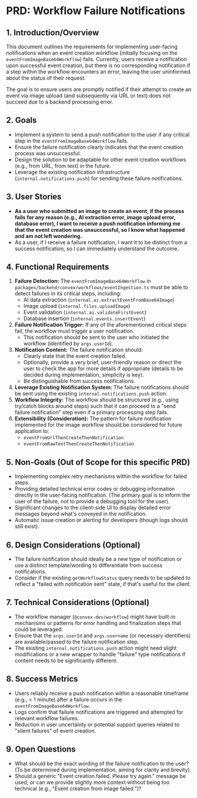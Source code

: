 # PRD: Workflow Failure Notifications

## 1. Introduction/Overview

This document outlines the requirements for implementing user-facing notifications when an event creation workflow (initially focusing on the `eventFromImageBase64Workflow`) fails. Currently, users receive a notification upon successful event creation, but there is no corresponding notification if a step within the workflow encounters an error, leaving the user uninformed about the status of their request.

The goal is to ensure users are promptly notified if their attempt to create an event via image upload (and subsequently via URL or text) does not succeed due to a backend processing error.

## 2. Goals

- Implement a system to send a push notification to the user if any critical step in the `eventFromImageBase64Workflow` fails.
- Ensure the failure notification clearly indicates that the event creation process was unsuccessful.
- Design the solution to be adaptable for other event creation workflows (e.g., from URL, from text) in the future.
- Leverage the existing notification infrastructure (`internal.notifications.push`) for sending these failure notifications.

## 3. User Stories

- **As a user who submitted an image to create an event, if the process fails for any reason (e.g., AI extraction error, image upload error, database error), I want to receive a push notification informing me that the event creation was unsuccessful, so I know what happened and am not left wondering.**
- As a user, if I receive a failure notification, I want it to be distinct from a success notification, so I can immediately understand the outcome.

## 4. Functional Requirements

1.  **Failure Detection:** The `eventFromImageBase64Workflow` in `packages/backend/convex/workflows/eventIngestion.ts` must be able to detect failures in its critical steps, including:
    - AI data extraction (`internal.ai.extractEventFromBase64Image`)
    - Image upload (`internal.files.uploadImage`)
    - Event validation (`internal.ai.validateFirstEvent`)
    - Database insertion (`internal.events.insertEvent`)
2.  **Failure Notification Trigger:** If any of the aforementioned critical steps fail, the workflow must trigger a user notification.
    - This notification should be sent to the user who initiated the workflow (identified by `args.userId`).
3.  **Notification Content:** The failure notification should:
    - Clearly state that the event creation failed.
    - Optionally, provide a very brief, user-friendly reason or direct the user to check the app for more details if appropriate (details to be decided during implementation, simplicity is key).
    - Be distinguishable from success notifications.
4.  **Leverage Existing Notification System:** The failure notifications should be sent using the existing `internal.notifications.push` action.
5.  **Workflow Integrity:** The workflow should be structured (e.g., using try/catch blocks around steps) such that it can proceed to a "send failure notification" step even if a primary processing step fails.
6.  **Extensibility (Consideration):** The pattern for failure notification implemented for the image workflow should be considered for future application to:
    - `eventFromUrlThenCreateThenNotification`
    - `eventFromRawTextThenCreateThenNotification`

## 5. Non-Goals (Out of Scope for this specific PRD)

- Implementing complex retry mechanisms within the workflow for failed steps.
- Providing detailed technical error codes or debugging information directly in the user-facing notification. (The primary goal is to inform the user of the failure, not to provide a debugging tool for the user).
- Significant changes to the client-side UI to display detailed error messages beyond what's conveyed in the notification.
- Automatic issue creation or alerting for developers (though logs should still exist).

## 6. Design Considerations (Optional)

- The failure notification should ideally be a new type of notification or use a distinct template/wording to differentiate from success notifications.
- Consider if the existing `getWorkflowStatus` query needs to be updated to reflect a "failed with notification sent" state, if that's useful for the client.

## 7. Technical Considerations (Optional)

- The workflow manager (`@convex-dev/workflow`) might have built-in mechanisms or patterns for error handling and finalization steps that could be leveraged.
- Ensure that the `args.userId` and `args.username` (or necessary identifiers) are available/passed to the failure notification step.
- The existing `internal.notifications.push` action might need slight modifications or a new wrapper to handle "failure" type notifications if content needs to be significantly different.

## 8. Success Metrics

- Users reliably receive a push notification within a reasonable timeframe (e.g., < 1 minute) after a failure occurs in the `eventFromImageBase64Workflow`.
- Logs confirm that failure notifications are triggered and attempted for relevant workflow failures.
- Reduction in user uncertainty or potential support queries related to "silent failures" of event creation.

## 9. Open Questions

- What should be the exact wording of the failure notification to the user? (To be determined during implementation, aiming for clarity and brevity).
- Should a generic "Event creation failed. Please try again." message be used, or can we provide slightly more context without being too technical (e.g., "Event creation from image failed.")?
